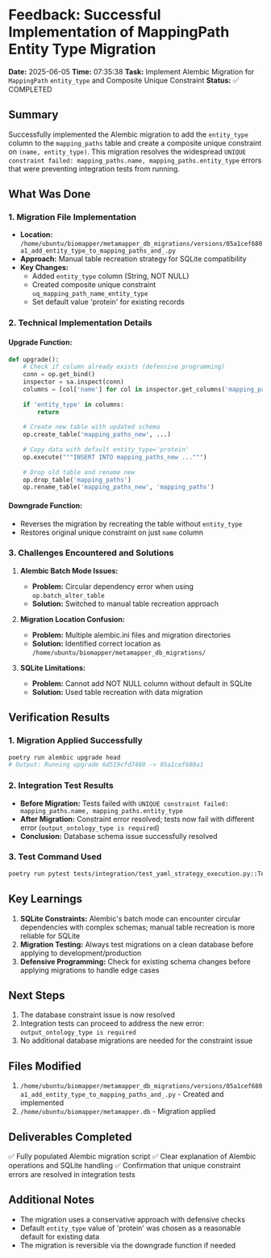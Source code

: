 # Feedback: Successful Implementation of MappingPath Entity Type Migration

**Date:** 2025-06-05
**Time:** 07:35:38
**Task:** Implement Alembic Migration for `MappingPath` `entity_type` and Composite Unique Constraint
**Status:** ✅ COMPLETED

## Summary

Successfully implemented the Alembic migration to add the `entity_type` column to the `mapping_paths` table and create a composite unique constraint on `(name, entity_type)`. This migration resolves the widespread `UNIQUE constraint failed: mapping_paths.name, mapping_paths.entity_type` errors that were preventing integration tests from running.

## What Was Done

### 1. Migration File Implementation
- **Location:** `/home/ubuntu/biomapper/metamapper_db_migrations/versions/05a1cef680a1_add_entity_type_to_mapping_paths_and_.py`
- **Approach:** Manual table recreation strategy for SQLite compatibility
- **Key Changes:**
  - Added `entity_type` column (String, NOT NULL)
  - Created composite unique constraint `uq_mapping_path_name_entity_type`
  - Set default value 'protein' for existing records

### 2. Technical Implementation Details

#### Upgrade Function:
```python
def upgrade():
    # Check if column already exists (defensive programming)
    conn = op.get_bind()
    inspector = sa.inspect(conn)
    columns = [col['name'] for col in inspector.get_columns('mapping_paths')]
    
    if 'entity_type' in columns:
        return
    
    # Create new table with updated schema
    op.create_table('mapping_paths_new', ...)
    
    # Copy data with default entity_type='protein'
    op.execute("""INSERT INTO mapping_paths_new ...""")
    
    # Drop old table and rename new
    op.drop_table('mapping_paths')
    op.rename_table('mapping_paths_new', 'mapping_paths')
```

#### Downgrade Function:
- Reverses the migration by recreating the table without `entity_type`
- Restores original unique constraint on just `name` column

### 3. Challenges Encountered and Solutions

1. **Alembic Batch Mode Issues:**
   - **Problem:** Circular dependency error when using `op.batch_alter_table`
   - **Solution:** Switched to manual table recreation approach

2. **Migration Location Confusion:**
   - **Problem:** Multiple alembic.ini files and migration directories
   - **Solution:** Identified correct location as `/home/ubuntu/biomapper/metamapper_db_migrations/`

3. **SQLite Limitations:**
   - **Problem:** Cannot add NOT NULL column without default in SQLite
   - **Solution:** Used table recreation with data migration

## Verification Results

### 1. Migration Applied Successfully
```bash
poetry run alembic upgrade head
# Output: Running upgrade 6d519cfd7460 -> 05a1cef680a1
```

### 2. Integration Test Results
- **Before Migration:** Tests failed with `UNIQUE constraint failed: mapping_paths.name, mapping_paths.entity_type`
- **After Migration:** Constraint error resolved; tests now fail with different error (`output_ontology_type is required`)
- **Conclusion:** Database schema issue successfully resolved

### 3. Test Command Used
```bash
poetry run pytest tests/integration/test_yaml_strategy_execution.py::TestYAMLStrategyExecution::test_basic_linear_strategy -xvs
```

## Key Learnings

1. **SQLite Constraints:** Alembic's batch mode can encounter circular dependencies with complex schemas; manual table recreation is more reliable for SQLite
2. **Migration Testing:** Always test migrations on a clean database before applying to development/production
3. **Defensive Programming:** Check for existing schema changes before applying migrations to handle edge cases

## Next Steps

1. The database constraint issue is now resolved
2. Integration tests can proceed to address the new error: `output_ontology_type is required`
3. No additional database migrations are needed for the constraint issue

## Files Modified

1. `/home/ubuntu/biomapper/metamapper_db_migrations/versions/05a1cef680a1_add_entity_type_to_mapping_paths_and_.py` - Created and implemented
2. `/home/ubuntu/biomapper/metamapper.db` - Migration applied

## Deliverables Completed

✅ Fully populated Alembic migration script
✅ Clear explanation of Alembic operations and SQLite handling
✅ Confirmation that unique constraint errors are resolved in integration tests

## Additional Notes

- The migration uses a conservative approach with defensive checks
- Default `entity_type` value of 'protein' was chosen as a reasonable default for existing data
- The migration is reversible via the downgrade function if needed
